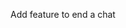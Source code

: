 <!-- make a model for users -->
<!-- - which contains user -->
<!-- Add feature for chatting two users -->

Add feature to end a chat
